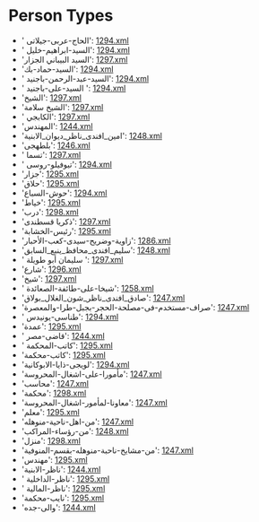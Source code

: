 # Person Types
 * ' الحاج-عربى-جيلاتى'‎: [1294.xml](https://project-cairo-urban-news.github.io/CairoUrbanNews/?name=arabic/1294.xml&text=%20%D8%A7%D9%84%D8%AD%D8%A7%D8%AC-%D8%B9%D8%B1%D8%A8%D9%89-%D8%AC%D9%8A%D9%84%D8%A7%D8%AA%D9%89)
 * ' السيد-ابراهيم-خليل'‎: [1294.xml](https://project-cairo-urban-news.github.io/CairoUrbanNews/?name=arabic/1294.xml&text=%20%D8%A7%D9%84%D8%B3%D9%8A%D8%AF-%D8%A7%D8%A8%D8%B1%D8%A7%D9%87%D9%8A%D9%85-%D8%AE%D9%84%D9%8A%D9%84)
 * 'السيد البيباني الجزار'‎: [1297.xml](https://project-cairo-urban-news.github.io/CairoUrbanNews/?name=arabic/1297.xml&text=%D8%A7%D9%84%D8%B3%D9%8A%D8%AF%20%D8%A7%D9%84%D8%A8%D9%8A%D8%A8%D8%A7%D9%86%D9%8A%20%D8%A7%D9%84%D8%AC%D8%B2%D8%A7%D8%B1)
 * 'السيد-حماد-بك'‎: [1294.xml](https://project-cairo-urban-news.github.io/CairoUrbanNews/?name=arabic/1294.xml&text=%D8%A7%D9%84%D8%B3%D9%8A%D8%AF-%D8%AD%D9%85%D8%A7%D8%AF-%D8%A8%D9%83)
 * ' السيد-عبد-الرحمن-باجنيد'‎: [1294.xml](https://project-cairo-urban-news.github.io/CairoUrbanNews/?name=arabic/1294.xml&text=%20%D8%A7%D9%84%D8%B3%D9%8A%D8%AF-%D8%B9%D8%A8%D8%AF-%D8%A7%D9%84%D8%B1%D8%AD%D9%85%D9%86-%D8%A8%D8%A7%D8%AC%D9%86%D9%8A%D8%AF)
 * ' السيد-على-باجنيد '‎: [1294.xml](https://project-cairo-urban-news.github.io/CairoUrbanNews/?name=arabic/1294.xml&text=%20%D8%A7%D9%84%D8%B3%D9%8A%D8%AF-%D8%B9%D9%84%D9%89-%D8%A8%D8%A7%D8%AC%D9%86%D9%8A%D8%AF%20)
 * 'الشيخ'‎: [1297.xml](https://project-cairo-urban-news.github.io/CairoUrbanNews/?name=arabic/1297.xml&text=%D8%A7%D9%84%D8%B4%D9%8A%D8%AE)
 * 'الشيخ سلامة'‎: [1297.xml](https://project-cairo-urban-news.github.io/CairoUrbanNews/?name=arabic/1297.xml&text=%D8%A7%D9%84%D8%B4%D9%8A%D8%AE%20%D8%B3%D9%84%D8%A7%D9%85%D8%A9)
 * ' الكابجي'‎: [1297.xml](https://project-cairo-urban-news.github.io/CairoUrbanNews/?name=arabic/1297.xml&text=%20%D8%A7%D9%84%D9%83%D8%A7%D8%A8%D8%AC%D9%8A)
 * 'المهندس'‎: [1244.xml](https://project-cairo-urban-news.github.io/CairoUrbanNews/?name=arabic/1244.xml&text=%D8%A7%D9%84%D9%85%D9%87%D9%86%D8%AF%D8%B3)
 * 'امين_افندى_ناظر_ديوان_الابنية'‎: [1248.xml](https://project-cairo-urban-news.github.io/CairoUrbanNews/?name=arabic/1248.xml&text=%D8%A7%D9%85%D9%8A%D9%86_%D8%A7%D9%81%D9%86%D8%AF%D9%89_%D9%86%D8%A7%D8%B8%D8%B1_%D8%AF%D9%8A%D9%88%D8%A7%D9%86_%D8%A7%D9%84%D8%A7%D8%A8%D9%86%D9%8A%D8%A9)
 * 'بلطهجى'‎: [1246.xml](https://project-cairo-urban-news.github.io/CairoUrbanNews/?name=arabic/1246.xml&text=%D8%A8%D9%84%D8%B7%D9%87%D8%AC%D9%89)
 * ' تسما'‎: [1297.xml](https://project-cairo-urban-news.github.io/CairoUrbanNews/?name=arabic/1297.xml&text=%20%D8%AA%D8%B3%D9%85%D8%A7)
 * ' تيوفيلو-روسى'‎: [1294.xml](https://project-cairo-urban-news.github.io/CairoUrbanNews/?name=arabic/1294.xml&text=%20%D8%AA%D9%8A%D9%88%D9%81%D9%8A%D9%84%D9%88-%D8%B1%D9%88%D8%B3%D9%89)
 * 'جزار'‎: [1295.xml](https://project-cairo-urban-news.github.io/CairoUrbanNews/?name=arabic/1295.xml&text=%D8%AC%D8%B2%D8%A7%D8%B1)
 * 'حلاق'‎: [1295.xml](https://project-cairo-urban-news.github.io/CairoUrbanNews/?name=arabic/1295.xml&text=%D8%AD%D9%84%D8%A7%D9%82)
 * 'حوش-السباع'‎: [1294.xml](https://project-cairo-urban-news.github.io/CairoUrbanNews/?name=arabic/1294.xml&text=%D8%AD%D9%88%D8%B4-%D8%A7%D9%84%D8%B3%D8%A8%D8%A7%D8%B9)
 * 'خياط'‎: [1295.xml](https://project-cairo-urban-news.github.io/CairoUrbanNews/?name=arabic/1295.xml&text=%D8%AE%D9%8A%D8%A7%D8%B7)
 * 'درب'‎: [1298.xml](https://project-cairo-urban-news.github.io/CairoUrbanNews/?name=arabic/1298.xml&text=%D8%AF%D8%B1%D8%A8)
 * 'ذكريا قسطندى'‎: [1297.xml](https://project-cairo-urban-news.github.io/CairoUrbanNews/?name=arabic/1297.xml&text=%D8%B0%D9%83%D8%B1%D9%8A%D8%A7%20%D9%82%D8%B3%D8%B7%D9%86%D8%AF%D9%89)
 * 'رئيس-الخشابة'‎: [1295.xml](https://project-cairo-urban-news.github.io/CairoUrbanNews/?name=arabic/1295.xml&text=%D8%B1%D8%A6%D9%8A%D8%B3-%D8%A7%D9%84%D8%AE%D8%B4%D8%A7%D8%A8%D8%A9)
 * 'زاوية-وضريح-سيدى-كعب-الأحبار'‎: [1286.xml](https://project-cairo-urban-news.github.io/CairoUrbanNews/?name=arabic/1286.xml&text=%D8%B2%D8%A7%D9%88%D9%8A%D8%A9-%D9%88%D8%B6%D8%B1%D9%8A%D8%AD-%D8%B3%D9%8A%D8%AF%D9%89-%D9%83%D8%B9%D8%A8-%D8%A7%D9%84%D8%A3%D8%AD%D8%A8%D8%A7%D8%B1)
 * 'سليم_افندى_محافظ_ينبع_السابق'‎: [1248.xml](https://project-cairo-urban-news.github.io/CairoUrbanNews/?name=arabic/1248.xml&text=%D8%B3%D9%84%D9%8A%D9%85_%D8%A7%D9%81%D9%86%D8%AF%D9%89_%D9%85%D8%AD%D8%A7%D9%81%D8%B8_%D9%8A%D9%86%D8%A8%D8%B9_%D8%A7%D9%84%D8%B3%D8%A7%D8%A8%D9%82)
 * ' سليمان أبو طويلة '‎: [1297.xml](https://project-cairo-urban-news.github.io/CairoUrbanNews/?name=arabic/1297.xml&text=%20%D8%B3%D9%84%D9%8A%D9%85%D8%A7%D9%86%20%D8%A3%D8%A8%D9%88%20%D8%B7%D9%88%D9%8A%D9%84%D8%A9%20)
 * 'شارع'‎: [1296.xml](https://project-cairo-urban-news.github.io/CairoUrbanNews/?name=arabic/1296.xml&text=%D8%B4%D8%A7%D8%B1%D8%B9)
 * 'شيخ'‎: [1297.xml](https://project-cairo-urban-news.github.io/CairoUrbanNews/?name=arabic/1297.xml&text=%D8%B4%D9%8A%D8%AE)
 * ' شيخا-على-طائفة-الصعائدة'‎: [1258.xml](https://project-cairo-urban-news.github.io/CairoUrbanNews/?name=arabic/1258.xml&text=%20%D8%B4%D9%8A%D8%AE%D8%A7-%D8%B9%D9%84%D9%89-%D8%B7%D8%A7%D8%A6%D9%81%D8%A9-%D8%A7%D9%84%D8%B5%D8%B9%D8%A7%D8%A6%D8%AF%D8%A9)
 * 'صادق_افندى_ناظر_شون_الغلال_بولاق'‎: [1247.xml](https://project-cairo-urban-news.github.io/CairoUrbanNews/?name=arabic/1247.xml&text=%D8%B5%D8%A7%D8%AF%D9%82_%D8%A7%D9%81%D9%86%D8%AF%D9%89_%D9%86%D8%A7%D8%B8%D8%B1_%D8%B4%D9%88%D9%86_%D8%A7%D9%84%D8%BA%D9%84%D8%A7%D9%84_%D8%A8%D9%88%D9%84%D8%A7%D9%82)
 * 'صراف-مستخدم-فى-مصلحة-الحجر-بجبل-طرا-والمعصرة'‎: [1247.xml](https://project-cairo-urban-news.github.io/CairoUrbanNews/?name=arabic/1247.xml&text=%D8%B5%D8%B1%D8%A7%D9%81-%D9%85%D8%B3%D8%AA%D8%AE%D8%AF%D9%85-%D9%81%D9%89-%D9%85%D8%B5%D9%84%D8%AD%D8%A9-%D8%A7%D9%84%D8%AD%D8%AC%D8%B1-%D8%A8%D8%AC%D8%A8%D9%84-%D8%B7%D8%B1%D8%A7-%D9%88%D8%A7%D9%84%D9%85%D8%B9%D8%B5%D8%B1%D8%A9)
 * ' طناسى-يونيدس'‎: [1294.xml](https://project-cairo-urban-news.github.io/CairoUrbanNews/?name=arabic/1294.xml&text=%20%D8%B7%D9%86%D8%A7%D8%B3%D9%89-%D9%8A%D9%88%D9%86%D9%8A%D8%AF%D8%B3)
 * 'عمدة'‎: [1295.xml](https://project-cairo-urban-news.github.io/CairoUrbanNews/?name=arabic/1295.xml&text=%D8%B9%D9%85%D8%AF%D8%A9)
 * ' قاضى-مصر'‎: [1244.xml](https://project-cairo-urban-news.github.io/CairoUrbanNews/?name=arabic/1244.xml&text=%20%D9%82%D8%A7%D8%B6%D9%89-%D9%85%D8%B5%D8%B1)
 * ' كاتب-المحكمة'‎: [1295.xml](https://project-cairo-urban-news.github.io/CairoUrbanNews/?name=arabic/1295.xml&text=%20%D9%83%D8%A7%D8%AA%D8%A8-%D8%A7%D9%84%D9%85%D8%AD%D9%83%D9%85%D8%A9)
 * 'كاتب-محكمة'‎: [1295.xml](https://project-cairo-urban-news.github.io/CairoUrbanNews/?name=arabic/1295.xml&text=%D9%83%D8%A7%D8%AA%D8%A8-%D9%85%D8%AD%D9%83%D9%85%D8%A9)
 * 'لويجى-ذايا-الابوكانية'‎: [1294.xml](https://project-cairo-urban-news.github.io/CairoUrbanNews/?name=arabic/1294.xml&text=%D9%84%D9%88%D9%8A%D8%AC%D9%89-%D8%B0%D8%A7%D9%8A%D8%A7-%D8%A7%D9%84%D8%A7%D8%A8%D9%88%D9%83%D8%A7%D9%86%D9%8A%D8%A9)
 * 'مأمورا-على-اشغال-المحروسة'‎: [1247.xml](https://project-cairo-urban-news.github.io/CairoUrbanNews/?name=arabic/1247.xml&text=%D9%85%D8%A3%D9%85%D9%88%D8%B1%D8%A7-%D8%B9%D9%84%D9%89-%D8%A7%D8%B4%D8%BA%D8%A7%D9%84-%D8%A7%D9%84%D9%85%D8%AD%D8%B1%D9%88%D8%B3%D8%A9)
 * 'محاسب'‎: [1247.xml](https://project-cairo-urban-news.github.io/CairoUrbanNews/?name=arabic/1247.xml&text=%D9%85%D8%AD%D8%A7%D8%B3%D8%A8)
 * 'محكمة'‎: [1298.xml](https://project-cairo-urban-news.github.io/CairoUrbanNews/?name=arabic/1298.xml&text=%D9%85%D8%AD%D9%83%D9%85%D8%A9)
 * 'معاونا-لمأمور-اشغال-المحروسة'‎: [1247.xml](https://project-cairo-urban-news.github.io/CairoUrbanNews/?name=arabic/1247.xml&text=%D9%85%D8%B9%D8%A7%D9%88%D9%86%D8%A7-%D9%84%D9%85%D8%A3%D9%85%D9%88%D8%B1-%D8%A7%D8%B4%D8%BA%D8%A7%D9%84-%D8%A7%D9%84%D9%85%D8%AD%D8%B1%D9%88%D8%B3%D8%A9)
 * 'معلم'‎: [1295.xml](https://project-cairo-urban-news.github.io/CairoUrbanNews/?name=arabic/1295.xml&text=%D9%85%D8%B9%D9%84%D9%85)
 * 'من-اهل-ناحية-منوهله'‎: [1247.xml](https://project-cairo-urban-news.github.io/CairoUrbanNews/?name=arabic/1247.xml&text=%D9%85%D9%86-%D8%A7%D9%87%D9%84-%D9%86%D8%A7%D8%AD%D9%8A%D8%A9-%D9%85%D9%86%D9%88%D9%87%D9%84%D9%87)
 * 'من-رؤساء-المراكب'‎: [1248.xml](https://project-cairo-urban-news.github.io/CairoUrbanNews/?name=arabic/1248.xml&text=%D9%85%D9%86-%D8%B1%D8%A4%D8%B3%D8%A7%D8%A1-%D8%A7%D9%84%D9%85%D8%B1%D8%A7%D9%83%D8%A8)
 * 'منزل'‎: [1298.xml](https://project-cairo-urban-news.github.io/CairoUrbanNews/?name=arabic/1298.xml&text=%D9%85%D9%86%D8%B2%D9%84)
 * 'من-مشايخ-ناحبة-منوهله-بقسم-المنوفية'‎: [1247.xml](https://project-cairo-urban-news.github.io/CairoUrbanNews/?name=arabic/1247.xml&text=%D9%85%D9%86-%D9%85%D8%B4%D8%A7%D9%8A%D8%AE-%D9%86%D8%A7%D8%AD%D8%A8%D8%A9-%D9%85%D9%86%D9%88%D9%87%D9%84%D9%87-%D8%A8%D9%82%D8%B3%D9%85-%D8%A7%D9%84%D9%85%D9%86%D9%88%D9%81%D9%8A%D8%A9)
 * 'مهندس'‎: [1295.xml](https://project-cairo-urban-news.github.io/CairoUrbanNews/?name=arabic/1295.xml&text=%D9%85%D9%87%D9%86%D8%AF%D8%B3)
 * 'ناظر-الابنية'‎: [1244.xml](https://project-cairo-urban-news.github.io/CairoUrbanNews/?name=arabic/1244.xml&text=%D9%86%D8%A7%D8%B8%D8%B1-%D8%A7%D9%84%D8%A7%D8%A8%D9%86%D9%8A%D8%A9)
 * ' ناظر-الداخلية'‎: [1295.xml](https://project-cairo-urban-news.github.io/CairoUrbanNews/?name=arabic/1295.xml&text=%20%D9%86%D8%A7%D8%B8%D8%B1-%D8%A7%D9%84%D8%AF%D8%A7%D8%AE%D9%84%D9%8A%D8%A9)
 * ' ناظر-المالية'‎: [1295.xml](https://project-cairo-urban-news.github.io/CairoUrbanNews/?name=arabic/1295.xml&text=%20%D9%86%D8%A7%D8%B8%D8%B1-%D8%A7%D9%84%D9%85%D8%A7%D9%84%D9%8A%D8%A9)
 * 'نايب-محكمة'‎: [1295.xml](https://project-cairo-urban-news.github.io/CairoUrbanNews/?name=arabic/1295.xml&text=%D9%86%D8%A7%D9%8A%D8%A8-%D9%85%D8%AD%D9%83%D9%85%D8%A9)
 * 'والى-جده'‎: [1244.xml](https://project-cairo-urban-news.github.io/CairoUrbanNews/?name=arabic/1244.xml&text=%D9%88%D8%A7%D9%84%D9%89-%D8%AC%D8%AF%D9%87)
